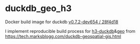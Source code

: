 # duckdb_geo_h3
Docker build image for duckdb [v0.7.2-dev654 / 28f4d18](
https://github.com/duckdb/duckdb/suites/11494602367/artifacts/593995249)

I implement reproducible build process for [h3-duckdb](https://github.com/isaacbrodsky/h3-duckdb)&[geo](https://github.com/handstuyennn/geo) from https://tech.marksblogg.com/duckdb-geospatial-gis.html
